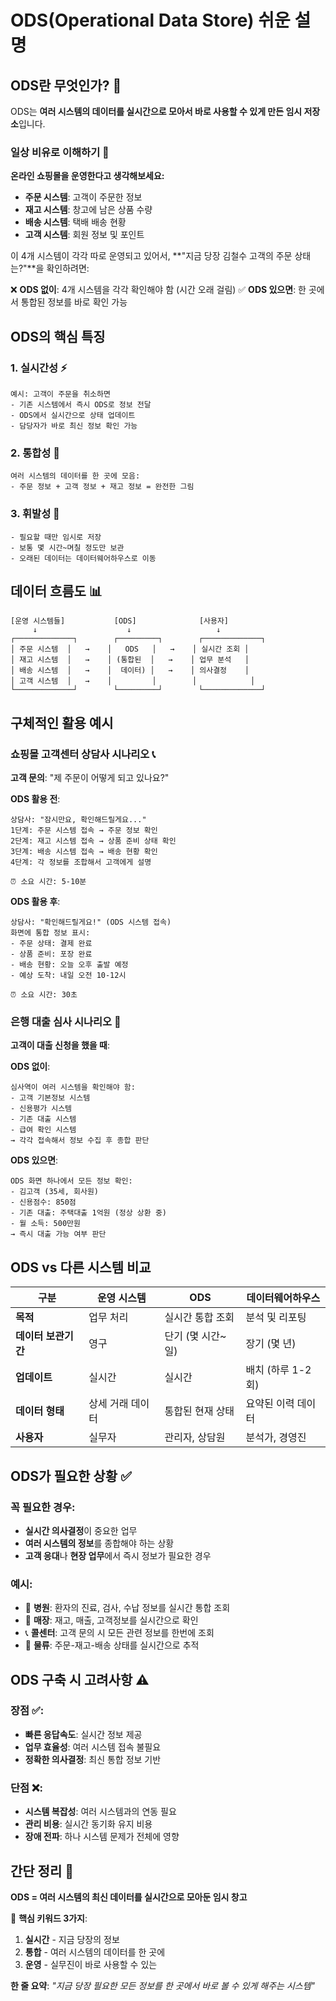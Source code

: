 # ODS(Operational Data Store) 쉬운 설명

## ODS란 무엇인가? 🤔

ODS는 **여러 시스템의 데이터를 실시간으로 모아서 바로 사용할 수 있게 만든 임시 저장소**입니다.

### 일상 비유로 이해하기 📱

**온라인 쇼핑몰을 운영한다고 생각해보세요:**

- **주문 시스템**: 고객이 주문한 정보
- **재고 시스템**: 창고에 남은 상품 수량  
- **배송 시스템**: 택배 배송 현황
- **고객 시스템**: 회원 정보 및 포인트

이 4개 시스템이 각각 따로 운영되고 있어서, **"지금 당장 김철수 고객의 주문 상태는?"**을 확인하려면:

❌ **ODS 없이**: 4개 시스템을 각각 확인해야 함 (시간 오래 걸림)
✅ **ODS 있으면**: 한 곳에서 통합된 정보를 바로 확인 가능

## ODS의 핵심 특징

### 1. 실시간성 ⚡
```
예시: 고객이 주문을 취소하면
- 기존 시스템에서 즉시 ODS로 정보 전달
- ODS에서 실시간으로 상태 업데이트
- 담당자가 바로 최신 정보 확인 가능
```

### 2. 통합성 🔗
```
여러 시스템의 데이터를 한 곳에 모음:
- 주문 정보 + 고객 정보 + 재고 정보 = 완전한 그림
```

### 3. 휘발성 💨
```
- 필요할 때만 임시로 저장
- 보통 몇 시간~며칠 정도만 보관
- 오래된 데이터는 데이터웨어하우스로 이동
```

## 데이터 흐름도 📊

```
[운영 시스템들]           [ODS]              [사용자]
     ↓                    ↓                   ↓
┌─────────────┐        ┌─────────┐        ┌─────────────┐
│ 주문 시스템  │   →    │   ODS   │   →    │ 실시간 조회 │
│ 재고 시스템  │   →    │ (통합된  │   →    │ 업무 분석   │
│ 배송 시스템  │   →    │  데이터) │   →    │ 의사결정    │
│ 고객 시스템  │   →    │         │        │            │
└─────────────┘        └─────────┘        └─────────────┘
```

## 구체적인 활용 예시

### 쇼핑몰 고객센터 상담사 시나리오 📞

**고객 문의**: "제 주문이 어떻게 되고 있나요?"

**ODS 활용 전**:
```
상담사: "잠시만요, 확인해드릴게요..."
1단계: 주문 시스템 접속 → 주문 정보 확인
2단계: 재고 시스템 접속 → 상품 준비 상태 확인  
3단계: 배송 시스템 접속 → 배송 현황 확인
4단계: 각 정보를 조합해서 고객에게 설명

⏰ 소요 시간: 5-10분
```

**ODS 활용 후**:
```
상담사: "확인해드릴게요!" (ODS 시스템 접속)
화면에 통합 정보 표시:
- 주문 상태: 결제 완료
- 상품 준비: 포장 완료  
- 배송 현황: 오늘 오후 출발 예정
- 예상 도착: 내일 오전 10-12시

⏰ 소요 시간: 30초
```

### 은행 대출 심사 시나리오 🏦

**고객이 대출 신청을 했을 때**:

**ODS 없이**:
```
심사역이 여러 시스템을 확인해야 함:
- 고객 기본정보 시스템
- 신용평가 시스템  
- 기존 대출 시스템
- 급여 확인 시스템
→ 각각 접속해서 정보 수집 후 종합 판단
```

**ODS 있으면**:
```
ODS 화면 하나에서 모든 정보 확인:
- 김고객 (35세, 회사원)
- 신용점수: 850점
- 기존 대출: 주택대출 1억원 (정상 상환 중)
- 월 소득: 500만원
→ 즉시 대출 가능 여부 판단
```

## ODS vs 다른 시스템 비교

| 구분 | 운영 시스템 | ODS | 데이터웨어하우스 |
|------|------------|-----|------------------|
| **목적** | 업무 처리 | 실시간 통합 조회 | 분석 및 리포팅 |
| **데이터 보관기간** | 영구 | 단기 (몇 시간~일) | 장기 (몇 년) |
| **업데이트** | 실시간 | 실시간 | 배치 (하루 1-2회) |
| **데이터 형태** | 상세 거래 데이터 | 통합된 현재 상태 | 요약된 이력 데이터 |
| **사용자** | 실무자 | 관리자, 상담원 | 분석가, 경영진 |

## ODS가 필요한 상황 ✅

### 꼭 필요한 경우:
- **실시간 의사결정**이 중요한 업무
- **여러 시스템의 정보**를 종합해야 하는 상황
- **고객 응대**나 **현장 업무**에서 즉시 정보가 필요한 경우

### 예시:
- 🏥 **병원**: 환자의 진료, 검사, 수납 정보를 실시간 통합 조회
- 🏪 **매장**: 재고, 매출, 고객정보를 실시간으로 확인
- 📞 **콜센터**: 고객 문의 시 모든 관련 정보를 한번에 조회
- 🚛 **물류**: 주문-재고-배송 상태를 실시간으로 추적

## ODS 구축 시 고려사항 ⚠️

### 장점 ✅:
- **빠른 응답속도**: 실시간 정보 제공
- **업무 효율성**: 여러 시스템 접속 불필요
- **정확한 의사결정**: 최신 통합 정보 기반

### 단점 ❌:
- **시스템 복잡성**: 여러 시스템과의 연동 필요
- **관리 비용**: 실시간 동기화 유지 비용
- **장애 전파**: 하나 시스템 문제가 전체에 영향

## 간단 정리 📝

**ODS = 여러 시스템의 최신 데이터를 실시간으로 모아둔 임시 창고**

🎯 **핵심 키워드 3가지**:
1. **실시간** - 지금 당장의 정보
2. **통합** - 여러 시스템의 데이터를 한 곳에  
3. **운영** - 실무진이 바로 사용할 수 있는

**한 줄 요약**: *"지금 당장 필요한 모든 정보를 한 곳에서 바로 볼 수 있게 해주는 시스템"*
